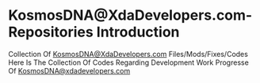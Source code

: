 #  KosmosDNA@XdaDevelopers.com- Repositories Introduction
Collection Of KosmosDNA@XdaDevelopers.com Files/Mods/Fixes/Codes
Here Is The Collection Of Codes Regarding Development Work Progresse Of KosmosDNA@xdadevelopers.com
